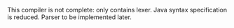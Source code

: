 This compiler is not complete: only contains lexer.
Java syntax specification is reduced.
Parser to be implemented later.